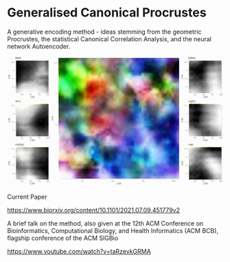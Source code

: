 # Generalised Canonical Procrustes
A generative encoding method - ideas stemming from the geometric Procrustes, the statistical Canonical Correlation Analysis, and the neural network Autoencoder.

![Simulation of Gene Expression spatially on a tissue specimen](https://github.com/AskExplain/gcproc/blob/main/main_splatter.gif)

Current Paper


https://www.biorxiv.org/content/10.1101/2021.07.09.451779v2

A brief talk on the method, also given at the 12th ACM Conference on Bioinformatics, Computational Biology, and Health Informatics (ACM BCB), flagship conference of the ACM SIGBio


https://www.youtube.com/watch?v=taRzevkGRMA

